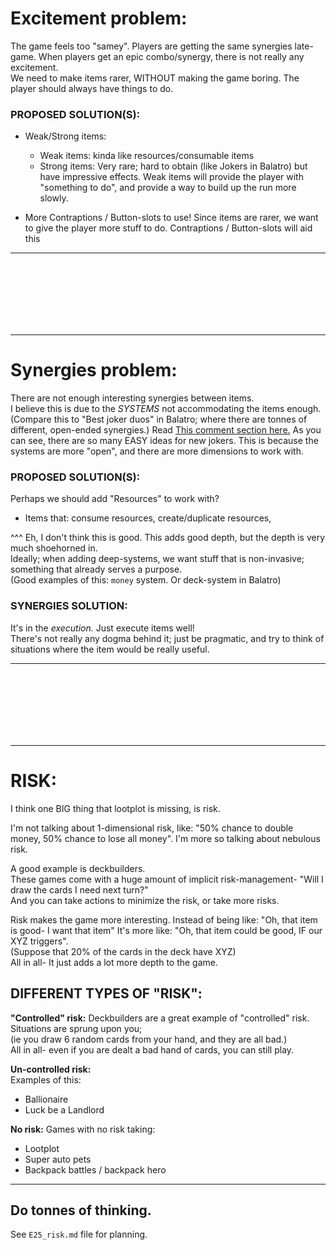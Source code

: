 
# Excitement problem:  
The game feels too "samey".
Players are getting the same synergies late-game. 
When players get an epic combo/synergy, there is not really any excitement.  
We need to make items rarer, WITHOUT making the game boring. The player should always have things to do.

### PROPOSED SOLUTION(S): 
- Weak/Strong items: 
    - Weak items: kinda like resources/consumable items
    - Strong items: Very rare; hard to obtain (like Jokers in Balatro) but have impressive effects.
Weak items will provide the player with "something to do", and provide a way to build up the run more slowly.

- More Contraptions / Button-slots to use!
Since items are rarer, we want to give the player more stuff to do.
Contraptions / Button-slots will aid this


---------------------------------------------------

<br/>
<br/>
<br/>
<br/>
<br/>
<br/>


---------------------------------------------------

# Synergies problem:
There are not enough interesting synergies between items.  
I believe this is due to the *SYSTEMS* not accommodating the items enough.
(Compare this to "Best joker duos" in Balatro; where there are tonnes of different, open-ended synergies.)
Read [This comment section here.](https://www.reddit.com/r/balatro/comments/1cgxjx9/what_unique_jokers_would_you_give_to_the_ranks/)
As you can see, there are so many EASY ideas for new jokers.
This is because the systems are more "open", and there are more dimensions to work with.

### PROPOSED SOLUTION(S):
Perhaps we should add "Resources" to work with? 
- Items that: consume resources, create/duplicate resources, 

^^^ Eh, I don't think this is good.
This adds good depth, but the depth is very much shoehorned in.  
Ideally; when adding deep-systems, we want stuff that is non-invasive; something that already serves a purpose.  
(Good examples of this:  `money` system. Or deck-system in Balatro)

### SYNERGIES SOLUTION:
It's in the *execution.* Just execute items well!   
There's not really any dogma behind it; just be pragmatic, and try to think of situations where the item would be really useful.


---------------------------------------------------

<br/>
<br/>
<br/>
<br/>
<br/>
<br/>


---------------------------------------------------


# RISK: 
I think one BIG thing that lootplot is missing, is risk.

I'm not talking about 1-dimensional risk, like: "50% chance to double money, 50% chance to lose all money".
I'm more so talking about nebulous risk.

A good example is deckbuilders.  
These games come with a huge amount of implicit risk-management-
"Will I draw the cards I need next turn?"   
And you can take actions to minimize the risk, or take more risks.

Risk makes the game more interesting. Instead of being like:
"Oh, that item is good- I want that item"
It's more like:
"Oh, that item could be good, IF our XYZ triggers".  
(Suppose that 20% of the cards in the deck have XYZ)  
All in all- It just adds a lot more depth to the game.  

## DIFFERENT TYPES OF "RISK":
**"Controlled" risk:**
Deckbuilders are a great example of "controlled" risk.  
Situations are sprung upon you;   
(ie you draw 6 random cards from your hand, and they are all bad.)   
All in all- even if you are dealt a bad hand of cards, you can still play.

**Un-controlled risk:**  
Examples of this:  
- Ballionaire
- Luck be a Landlord

**No risk:**
Games with no risk taking:  
- Lootplot
- Super auto pets
- Backpack battles / backpack hero

----

## Do tonnes of thinking.  
See `E25_risk.md` file for planning.

